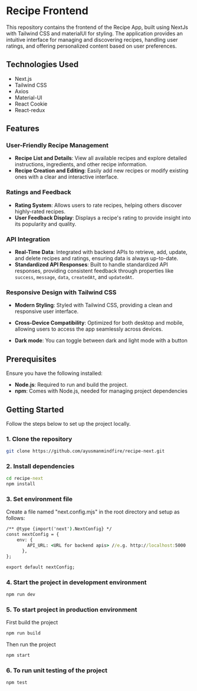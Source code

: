 # Recipe Frontend

This repository contains the frontend of the Recipe App, built using NextJs with Tailwind CSS and materialUI for styling. The application provides an intuitive interface for managing and discovering recipes, handling user ratings, and offering personalized content based on user preferences.

## Technologies Used
- Next.js
- Tailwind CSS
- Axios
- Material-UI
- React Cookie
- React-redux

## Features

### User-Friendly Recipe Management
- **Recipe List and Details**: View all available recipes and explore detailed instructions, ingredients, and other recipe information.
- **Recipe Creation and Editing**: Easily add new recipes or modify existing ones with a clear and interactive interface.

### Ratings and Feedback
- **Rating System**: Allows users to rate recipes, helping others discover highly-rated recipes.
- **User Feedback Display**: Displays a recipe's rating to provide insight into its popularity and quality.

### API Integration
- **Real-Time Data**: Integrated with backend APIs to retrieve, add, update, and delete recipes and ratings, ensuring data is always up-to-date.
- **Standardized API Responses**: Built to handle standardized API responses, providing consistent feedback through properties like `success`, `message`, `data`, `createdAt`, and `updatedAt`.

### Responsive Design with Tailwind CSS
- **Modern Styling**: Styled with Tailwind CSS, providing a clean and responsive user interface.
- **Cross-Device Compatibility**: Optimized for both desktop and mobile, allowing users to access the app seamlessly across devices.

- **Dark mode**: You can toggle between dark and light mode with a button

## Prerequisites

Ensure you have the following installed:
- **Node.js**: Required to run and build the project.
- **npm**: Comes with Node.js, needed for managing project dependencies

## Getting Started

Follow the steps below to set up the project locally.

### 1. Clone the repository

```bash
git clone https://github.com/ayusmanmindfire/recipe-next.git
```

### 2. Install dependencies

```cmd
cd recipe-next
npm install
```

### 3. Set environment file
Create a file named "next.config.mjs" in the root directory and setup as follows:

```cmd
/** @type {import('next').NextConfig} */
const nextConfig = {
    env: {
        API_URL: <URL for backend apis> //e.g. http://localhost:5000
      },
};

export default nextConfig;
```

### 4. Start the project in development environment
```cmd
npm run dev
```

### 5. To start project in production environment
First build the project
```cmd
npm run build
```
Then run the project
```cmd
npm start
```
### 6. To run unit testing of the project

```cmd
npm test
```
